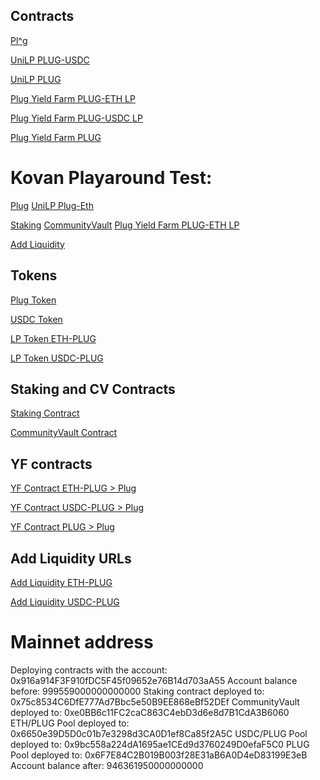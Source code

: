
## Contracts

 [Pl^g](https://etherscan.io/address/0x47da5456bc2e1ce391b645ce80f2e97192e4976a#code)

 [UniLP PLUG-USDC](https://etherscan.io/address/0x1fead6b98371793a0897b3d1a9402e4bb9906775#code)

 [UniLP PLUG](https://etherscan.io/address/0xee597f571c65c5abfa56a8128c4b7bb7fb31ebc6#code)

 [Plug Yield Farm PLUG-ETH LP](https://etherscan.io/address/0x6650e39D5D0c01b7e3298d3CA0D1ef8Ca85f2A5C)

 [Plug Yield Farm PLUG-USDC LP](https://etherscan.io/address/0x9bc558a224dA1695ae1CEd9d3760249D0efaF5C0)

 [Plug Yield Farm PLUG](https://etherscan.io/address/0x6F7E84C2B019B003f28E31aB6A0D4eD83199E3eB)


# Kovan Playaround Test:
[Plug](https://kovan.etherscan.io/address/0x78c3E13fdDC49f89feEB54C3FC47d7df611FA9BE) 
[UniLP Plug-Eth](https://kovan.etherscan.io/address/0xfcC5A5E0a2039216f66963D2f1298e414a965942)

[Staking](https://kovan.etherscan.io/address/0x4deC9CEf88942249aeC6bDd11e5a678503E37E32)
[CommunityVault](https://kovan.etherscan.io/address/0x035AC5BC586Cc8b31eD8Bd42051cE595DeB84Eea)
[Plug Yield Farm PLUG-ETH LP](https://kovan.etherscan.io/address/0x97C07AD3f77942B7a96f74dC8596279c01B5b0B7)

[Add Liquidity](https://app.uniswap.org/#/add/v2/ETH/0x78c3E13fdDC49f89feEB54C3FC47d7df611FA9BE)


## Tokens

[Plug Token](https://kovan.etherscan.io/address/0x44bc9215EF25eBFD7Be7C3679f20667480814af4)

[USDC Token](https://kovan.etherscan.io/address/0x0d757FbF1b0743Db0e6e02AA2A8f18D4c695a1F9)

[LP Token ETH-PLUG](https://kovan.etherscan.io/address/0x402d4122bff42f2a4e2c32732827af4d476f5728)

[LP Token USDC-PLUG](https://kovan.etherscan.io/address/0x68559fe116232ad27f749261bca00bc7b8b5eb61)

## Staking and CV Contracts

[Staking Contract](https://kovan.etherscan.io/address/0x403Badf2caba8037d9F00bbA02D59e20DB82709D)

[CommunityVault Contract](https://kovan.etherscan.io/address/0x80957883d147376ACF8c073c4297E9DD068cd9BC)

## YF contracts

[YF Contract ETH-PLUG > Plug](https://kovan.etherscan.io/address/0xB903309e99b6064Ced4Fc7db6E8C3Debba1718D3)

[YF Contract USDC-PLUG > Plug](https://kovan.etherscan.io/address/0x44160448112f87A7D23Ec08dE42a39c7E1D76aa4)

[YF Contract PLUG > Plug](https://kovan.etherscan.io/address/0xfCac122EA3B0458c0051332d19040bed6C7DE9e9)

## Add Liquidity URLs

[Add Liquidity ETH-PLUG](https://app.uniswap.org/#/add/v2/ETH/0x44bc9215EF25eBFD7Be7C3679f20667480814af4)

[Add Liquidity USDC-PLUG](https://app.uniswap.org/#/add/v2/0x0d757FbF1b0743Db0e6e02AA2A8f18D4c695a1F9/0x44bc9215EF25eBFD7Be7C3679f20667480814af4)


# Mainnet address

Deploying contracts with the account: 0x916a914F3F910fDC5F45f09652e76B14d703aA55
Account balance before: 999559000000000000
Staking contract deployed to: 0x75c8534C6DfE777Ad7Bbc5e50B9EE868eBf52DEf
CommunityVault deployed to: 0xe0BB6c11FC2caC863C4ebD3d6e8d7B1CdA3B6060
ETH/PLUG Pool deployed to: 0x6650e39D5D0c01b7e3298d3CA0D1ef8Ca85f2A5C
USDC/PLUG Pool deployed to: 0x9bc558a224dA1695ae1CEd9d3760249D0efaF5C0
PLUG Pool deployed to: 0x6F7E84C2B019B003f28E31aB6A0D4eD83199E3eB
Account balance after: 946361950000000000

